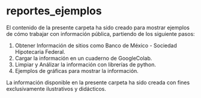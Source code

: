 # reportes_ejemplos
El contenido de la presente carpeta ha sido creado para mostrar ejemplos de cómo trabajar con información pública, partiendo de los siguiente pasos:

1. Obtener Información de sitios como Banco de México - Sociedad Hipotecaria Federal.
2. Cargar la información en un cuaderno de GoogleColab.
3. Limpiar y Análizar la información con librerías de python.
4. Ejemplos de gráficas para mostrar la información.

La información disponible en la presente carpeta ha sido creada con fines exclusivamente ilustrativos y didácticos.
